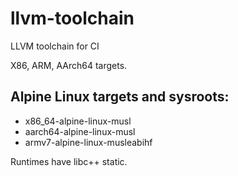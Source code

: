 # llvm-toolchain

LLVM toolchain for CI

X86, ARM, AArch64 targets.

## Alpine Linux targets and sysroots:

- x86_64-alpine-linux-musl
- aarch64-alpine-linux-musl
- armv7-alpine-linux-musleabihf

Runtimes have libc++ static.

